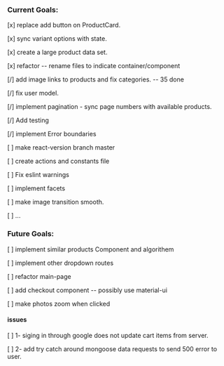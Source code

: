 
### Current Goals:
 [x] replace add button on ProductCard.
 
 [x] sync variant options with state.
 
 [x] create a large product data set.

 [x] refactor -- rename files to indicate container/component

 [/] add image links to products and fix categories. -- 35 done

 [/] fix user model.

 [/] implement pagination - sync page numbers with available products.
 
 [/] Add testing
 
 [/] implement Error boundaries

 [ ] make react-version branch master

 [ ] create actions and constants file

 [ ] Fix eslint warnings
 
 [ ] implement facets

 [ ] make image transition smooth.
 
 [ ] ...

### Future Goals:
 [ ] implement similar products Component and algorithem
 
 [ ] implement other dropdown routes
 
 [ ] refactor main-page

 [ ] add checkout component -- possibly use material-ui

 [ ] make photos zoom when clicked

 #### issues

 [ ] 1- siging in through google does not update cart items from server.
 
 [ ] 2- add try catch around mongoose data requests to send 500 error to user.
